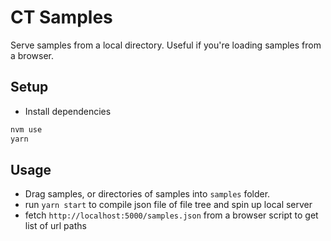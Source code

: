 # CT Samples
Serve samples from a local directory. Useful if you're loading samples from a browser.

## Setup
* Install dependencies
```bash
nvm use
yarn
```

## Usage
* Drag samples, or directories of samples into `samples` folder.
* run `yarn start` to compile json file of file tree and spin up local server
* fetch `http://localhost:5000/samples.json` from a browser script to get list of url paths 

